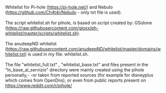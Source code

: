 Whitelist for Pi-hole (https://pi-hole.net/) and Nebulo (https://github.com/Ch4t4r/Nebulo - only txt file is used).<br></br>
The script whitelist.sh for pihole, is based on script created by: GSolone (https://raw.githubusercontent.com/gioxx/ph-whitelist/master/scripts/whitelist.sh).<br></br>
The anudeepND whitelist (https://raw.githubusercontent.com/anudeepND/whitelist/master/domains/whitelist.txt) is used in my file: whitelist.sh.
<br></br>
The file "whitelist_full.txt" , "whitelist_base.txt" and files present in the "In_base_al_servizio" directory were mainly created using the pihole personally,- 
-or taken from reported sources (for example for disneyplus which comes from OpenDns), or even from public reports present on https://www.reddit.com/r/pihole/
